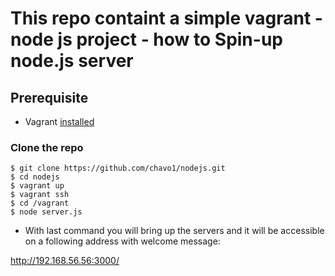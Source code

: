 # This repo containt a simple vagrant - node js project - how to Spin-up node.js server

## Prerequisite

- Vagrant [installed](https://www.vagrantup.com/docs/installation/)

### Clone the repo
```
$ git clone https://github.com/chavo1/nodejs.git
$ cd nodejs
$ vagrant up
$ vagrant ssh
$ cd /vagrant
$ node server.js
```
- With last command you will bring up the servers and it will be accessible on a following address with welcome message:

http://192.168.56.56:3000/




